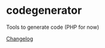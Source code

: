 codegenerator
=============

Tools to generate code (PHP for now)

[Changelog](Documentation/changelog.md)
